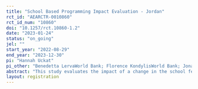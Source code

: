 ```yaml
---
title: "School Based Programming Impact Evaluation - Jordan"
rct_id: "AEARCTR-0010860"
rct_id_num: "10860"
doi: "10.1257/rct.10860-1.2"
date: "2023-01-24"
status: "on_going"
jel: ""
start_year: "2022-08-29"
end_year: "2023-12-30"
pi: "Hannah Uckat"
pi_other: "Benedetta LervaWorld Bank; Florence KondylisWorld Bank; Jonas HeirmanWorld Food Programme; Simone LombardiniWorld Food Programme"
abstract: "This study evaluates the impact of a change in the school feeding model from centrally procured date bars to a community-based kitchen healthy meal model in Jordan. This impact evaluation (IE) uses a randomized controlled trial (RCT) design to investigate the impacts of the change in meal composition on children's nutrition and learning outcomes. It also investigates the impacts of the change in the procurement model on service delivery and kitchen workers’ employment opportunities and income. To shed light on the mechanisms through which realised impacts occur, the study will analyze the heterogeneity of impacts based on gender and other socioeconomic characteristics using administrative data, in-person worker and worker household surveys, and student surveys and tests.  "
layout: registration
---
```


